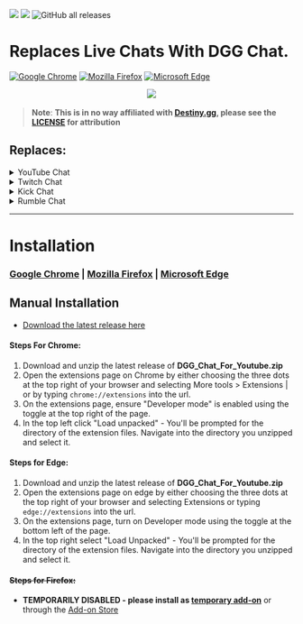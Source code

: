 ![](https://img.shields.io/chrome-web-store/rating/ncbnabljhfmaedpkdgcoembdcpdbnkma?color=blue&style=flat-square&logo=appveyor&logoColor=white) ![](https://img.shields.io/chrome-web-store/users/ncbnabljhfmaedpkdgcoembdcpdbnkma?color=blue&label=Active%20Users&style=flat-square&logo=appveyor&logoColor=white) ![GitHub all releases](https://img.shields.io/github/downloads/DannyAlas/DGG-For-Youtube/total?color=violet&label=Manual%20Downloads&logo=github&style=flat-square)

# Replaces Live Chats With DGG Chat.

[![Google Chrome](https://img.shields.io/chrome-web-store/v/ncbnabljhfmaedpkdgcoembdcpdbnkma?color=blue&label=Download%20Chrome&logo=GoogleChrome&logoColor=white&style=for-the-badge)](https://chrome.google.com/webstore/detail/dgg-chat-for-youtube/ncbnabljhfmaedpkdgcoembdcpdbnkma?hl=en&authuser=0) [![Mozilla Firefox](https://img.shields.io/amo/v/dgg-chat-for-youtube?label=Download%20Firefox&logo=Firefox-Browser&logoColor=white&style=for-the-badge)](https://addons.mozilla.org/en-US/firefox/addon/dgg-chat-for-youtube/) [![Microsoft Edge](https://img.shields.io/badge/Download%20Edge-v1.0.3-blue?style=for-the-badge&logo=Microsoft-edge&logoColor=white)](https://microsoftedge.microsoft.com/addons/detail/dgg-chat-for-youtube/lmnhgbjkjbmkeolckldllpmjmbjmgbjn)

<p align="center"><img src="https://raw.githubusercontent.com/DannyAlas/DGG-For-Youtube/main/img/demo.gif"/></p>

> **Note**: **This is in no way affiliated with [Destiny.gg](https://destiny.gg), please see the [LICENSE](https://github.com/DannyAlas/DGG-For-Youtube/blob/main/LICENSE) for attribution**

## Replaces:
<details>
<summary>YouTube Chat</summary>
   <p align="center"><img src="https://raw.githubusercontent.com/DannyAlas/DGG-Everywhere/main/img/youtube_demo.gif"/></p>
</details>
<details>
<summary>Twitch Chat</summary>
   <p align="center"><img src="https://raw.githubusercontent.com/DannyAlas/DGG-For-Youtube/main/img/twitch_demo.gif"/></p>
</details>
<details>
<summary>Kick Chat</summary>
   <p align="center"><img src="https://raw.githubusercontent.com/DannyAlas/DGG-For-Youtube/main/img/kick_demo.gif"/></p>
</details>
<details>
<summary>Rumble Chat</summary>
   <p align="center"><img src="https://raw.githubusercontent.com/DannyAlas/DGG-For-Youtube/main/img/rumble_demo.gif"/></p>
</details>

---

# Installation

### [Google Chrome](https://chrome.google.com/webstore/detail/dgg-chat-for-youtube/ncbnabljhfmaedpkdgcoembdcpdbnkma?hl=en&authuser=0) | [Mozilla Firefox](https://addons.mozilla.org/en-US/firefox/addon/dgg-chat-for-youtube/) | [Microsoft Edge](https://microsoftedge.microsoft.com/addons/detail/dgg-chat-for-youtube/lmnhgbjkjbmkeolckldllpmjmbjmgbjn)

## Manual Installation

- [Download the latest release here](https://github.com/DannyAlas/DGG-For-Youtube/releases)

#### Steps For Chrome:

1. Download and unzip the latest release of **DGG_Chat_For_Youtube.zip**
2. Open the extensions page on Chrome by either choosing the three dots at the top right of your browser and selecting More tools > Extensions | or by typing `chrome://extensions` into the url.
3. On the extensions page, ensure "Developer mode" is enabled using the toggle at the top right of the page.
4. In the top left click "Load unpacked" - You'll be prompted for the directory of the extension files. Navigate into the directory you unzipped and select it.

#### Steps for Edge:

1. Download and unzip the latest release of **DGG_Chat_For_Youtube.zip**
2. Open the extensions page on edge by either choosing the three dots at the top right of your browser and selecting Extensions or typing `edge://extensions` into the url.
3. On the extensions page, turn on Developer mode using the toggle at the bottom left of the page.
4. In the top right select "Load Unpacked" - You'll be prompted for the directory of the extension files. Navigate into the directory you unzipped and select it.

#### ~~Steps for Firefox:~~ 
- **TEMPORARILY DISABLED - please install as [temporary add-on](https://extensionworkshop.com/documentation/develop/temporary-installation-in-firefox/)** or through the [Add-on Store](https://addons.mozilla.org/en-US/firefox/addon/dgg-chat-for-youtube/)

